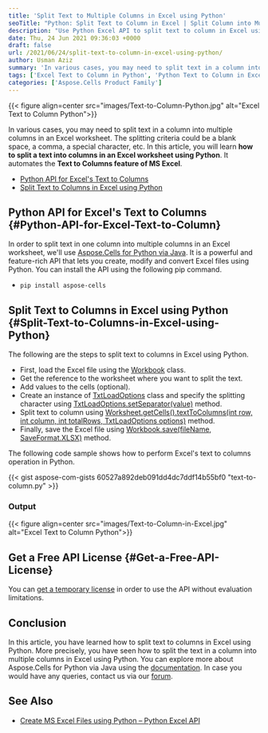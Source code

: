 ```yaml
---
title: 'Split Text to Multiple Columns in Excel using Python'
seoTitle: "Python: Split Text to Column in Excel | Split Column into Multiple Columns"
description: "Use Python Excel API to split text to column in Excel using Python. Split text in one column into multiple columns programmatically in Python."
date: Thu, 24 Jun 2021 09:36:03 +0000
draft: false
url: /2021/06/24/split-text-to-column-in-excel-using-python/
author: Usman Aziz
summary: 'In various cases, you may need to split text in a column into multiple columns in an Excel worksheet. The splitting criteria could be a blank space, a comma, a special character, etc. In this article, you will learn **how to split a text into columns in an Excel worksheet using Python**. It automates the **Text to Columns feature of MS Excel**.'
tags: ['Excel Text to Column in Python', 'Python Text to Column in Excel', 'Split Text to Columns in Excel using Python']
categories: ['Aspose.Cells Product Family']
---
```




{{< figure align=center src="images/Text-to-Column-Python.jpg" alt="Excel Text to Column Python">}}


In various cases, you may need to split text in a column into multiple columns in an Excel worksheet. The splitting criteria could be a blank space, a comma, a special character, etc. In this article, you will learn **how to split a text into columns in an Excel worksheet using Python**. It automates the **Text to Columns feature of MS Excel**.

*   [Python API for Excel's Text to Columns][1]
*   [Split Text to Columns in Excel using Python][2]

## Python API for Excel's Text to Columns {#Python-API-for-Excel-Text-to-Column}

In order to split text in one column into multiple columns in an Excel worksheet, we'll use [Aspose.Cells for Python via Java][3]. It is a powerful and feature-rich API that lets you create, modify and convert Excel files using Python. You can install the API using the following pip command.

*   `pip install aspose-cells`

## Split Text to Columns in Excel using Python {#Split-Text-to-Columns-in-Excel-using-Python}

The following are the steps to split text to columns in Excel using Python.

*   First, load the Excel file using the [Workbook][4] class.
*   Get the reference to the worksheet where you want to split the text.
*   Add values to the cells (optional).
*   Create an instance of [TxtLoadOptions][5] class and specify the splitting character using [TxtLoadOptions.setSeparator(value)][6] method.
*   Split text to column using [Worksheet.getCells().textToColumns(int row, int column, int totalRows, TxtLoadOptions options)][7] method.
*   Finally, save the Excel file using [Workbook.save(fileName, SaveFormat.XLSX)][8] method.

The following code sample shows how to perform Excel's text to columns operation in Python.

{{< gist aspose-com-gists 60527a892deb091dd4dc7ddf14b55bf0 "text-to-column.py" >}}

### Output



{{< figure align=center src="images/Text-to-Column-in-Excel.jpg" alt="Excel Text to Column Python">}}


## Get a Free API License {#Get-a-Free-API-License}

You can [get a temporary license][9] in order to use the API without evaluation limitations.

## Conclusion

In this article, you have learned how to split text to columns in Excel using Python. More precisely, you have seen how to split the text in a column into multiple columns in Excel using Python. You can explore more about Aspose.Cells for Python via Java using the [documentation][10]. In case you would have any queries, contact us via our [forum][11].

## See Also

*   [Create MS Excel Files using Python – Python Excel API][12]




[1]: #Python-API-for-Excel-Text-to-Column
[2]: #Split-Text-to-Columns-in-Excel-using-Python
[3]: https://products.aspose.com/cells/python-java/
[4]: https://apireference.aspose.com/cells/python/asposecells.api/Workbook
[5]: https://apireference.aspose.com/cells/python/asposecells.api/TxtLoadOptions
[6]: https://apireference.aspose.com/cells/python/asposecells.api/txtloadoptions#Separator
[7]: https://apireference.aspose.com/cells/python/asposecells.api/cells#textToColumns(int,%20int,%20int,%20com.aspose.cells.TxtLoadOptions)
[8]: https://apireference.aspose.com/cells/python/asposecells.api/workbook#save(java.lang.String,%20int)
[9]: https://purchase.aspose.com/temporary-license
[10]: https://docs.aspose.com/cells/pythonjava/
[11]: https://forum.aspose.com/
[12]: https://blog.aspose.com/2020/08/19/create-excel-xls-xlsx-using-python-excel-api/





